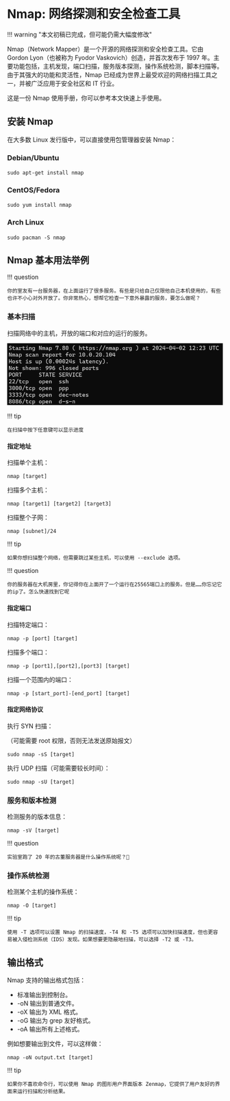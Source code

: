 # Nmap: 网络探测和安全检查工具

!!! warning "本文初稿已完成，但可能仍需大幅度修改"

Nmap（Network Mapper）是一个开源的网络探测和安全检查工具。它由 Gordon Lyon（也被称为 Fyodor Vaskovich）创造，并首次发布于 1997 年。主要功能包括，主机发现，端口扫描，服务版本探测，操作系统检测，脚本扫描等。由于其强大的功能和灵活性，Nmap 已经成为世界上最受欢迎的网络扫描工具之一，并被广泛应用于安全社区和 IT 行业。

这是一份 Nmap 使用手册，你可以参考本文快速上手使用。

## 安装 Nmap

在大多数 Linux 发行版中，可以直接使用包管理器安装 Nmap：

### Debian/Ubuntu

```shell
sudo apt-get install nmap
```

### CentOS/Fedora

```shell
sudo yum install nmap
```

### Arch Linux

```shell
sudo pacman -S nmap
```

## Nmap 基本用法举例

!!! question

    你的室友有一台服务器，在上面运行了很多服务。有些是只给自己仅限他自己本机使用的，有些也许不小心对外开放了。你非常热心，想帮它检查一下意外暴露的服务，要怎么做呢？

### 基本扫描

扫描网络中的主机，开放的端口和对应的运行的服务。

![nmap扫描结果示例](../images/nmap-result.png)

!!! tip

    在扫描中按下任意键可以显示进度

#### 指定地址

扫描单个主机：

```shell
nmap [target]
```

扫描多个主机：

```shell
nmap [target1] [target2] [target3]
```

扫描整个子网：

```shell
nmap [subnet]/24
```

!!! tip

    如果你想扫描整个网络，但需要跳过某些主机，可以使用 --exclude 选项。

!!! question

    你的服务器在大机房里，你记得你在上面开了一个运行在25565端口上的服务。但是……你忘记它的ip了。怎么快速找到它呢

#### 指定端口

扫描特定端口：

```shell
nmap -p [port] [target]
```

扫描多个端口：

```shell
nmap -p [port1],[port2],[port3] [target]
```

扫描一个范围内的端口：

```shell
nmap -p [start_port]-[end_port] [target]
```

#### 指定网络协议

执行 SYN 扫描：

（可能需要 root 权限，否则无法发送原始报文）

```shell
sudo nmap -sS [target]
```

执行 UDP 扫描（可能需要较长时间）：

```shell
sudo nmap -sU [target]
```

### 服务和版本检测

检测服务的版本信息：

```shell
nmap -sV [target]
```

!!! question

    实验室跑了 20 年的古董服务器是什么操作系统呢？🤔

### 操作系统检测

检测某个主机的操作系统：

```shell
nmap -O [target]
```

!!! tip

    使用 -T 选项可以设置 Nmap 的扫描速度，-T4 和 -T5 选项可以加快扫描速度，但也更容易被入侵检测系统（IDS）发现。如果想要更隐蔽地扫描，可以选择 -T2 或 -T3。

## 输出格式

Nmap 支持的输出格式包括：

- 标准输出到控制台。
- -oN 输出到普通文件。
- -oX 输出为 XML 格式。
- -oG 输出为 grep 友好格式。
- -oA 输出所有上述格式。

例如想要输出到文件，可以这样做：

```shell
nmap -oN output.txt [target]
```

!!! tip

    如果你不喜欢命令行，可以使用 Nmap 的图形用户界面版本 Zenmap，它提供了用户友好的界面来运行扫描和分析结果。
